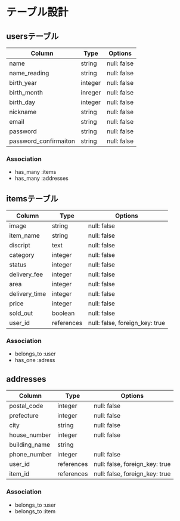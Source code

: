 # テーブル設計

## usersテーブル

| Column                | Type    | Options     |
|---------------------- | ------- | ----------- |
| name                  | string  | null: false |
| name_reading          | string  | null: false |
| birth_year            | integer | null: false |
| birth_month           | inreger | null: false |
| birth_day             | integer | null: false |
| nickname              | string  | null: false |
| email                 | string  | null: false |
| password              | string  | null: false |
| password_confirmaiton | string  | null: false |

### Association

- has_many :items
- has_many :addresses

## itemsテーブル

| Column        | Type       | Options                        |
|-----------    | ---------- | ------------------------------ |
| image         | string     | null: false                    |
| item_name     | string     | null: false                    |
| discript      | text       | null: false                    |
| category      | integer    | null: false                    |
| status        | integer    | null: false                    |
| delivery_fee  | integer    | null: false                    |
| area          | integer    | null: false                    |
| delivery_time | integer    | null: false                    |
| price         | integer    | null: false                    |
| sold_out      | boolean    | null: false                    |
| user_id       | references | null: false, foreign_key: true |

### Association

- belongs_to :user
- has_one :adress

## addresses

| Column        | Type       | Options                        |
|-----------    | ---------- | ------------------------------ |
| postal_code   | integer    | null: false                    |
| prefecture    | integer    | null: false                    |
| city          | string     | null: false                    |
| house_number  | integer    | null: false                    |
| building_name | string     |                                |
| phone_number  | integer    | null: false                    |
| user_id       | references | null: false, foreign_key: true |
| item_id       | references | null: false, foreign_key: true |

### Association

- belongs_to :user
- belongs_to :item